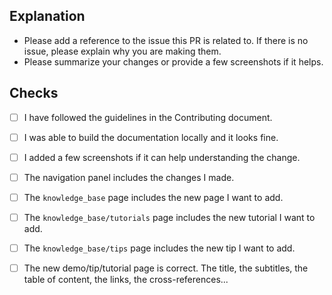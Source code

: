 ## Explanation
 - Please add a reference to the issue this PR is related to. If there is no issue, please explain why you are making
 them.
 - Please summarize your changes or provide a few screenshots if it helps.

## Checks
- [ ] I have followed the guidelines in the Contributing document.
- [ ] I was able to build the documentation locally and it looks fine.
- [ ] I added a few screenshots if it can help understanding the change.

- [ ] The navigation panel includes the changes I made.
- [ ] The `knowledge_base` page includes the new page I want to add.
- [ ] The `knowledge_base/tutorials` page includes the new tutorial I want to add.
- [ ] The `knowledge_base/tips` page includes the new tip I want to add.
- [ ] The new demo/tip/tutorial page is correct. The title, the subtitles, the table of content, the links,
    the cross-references...
